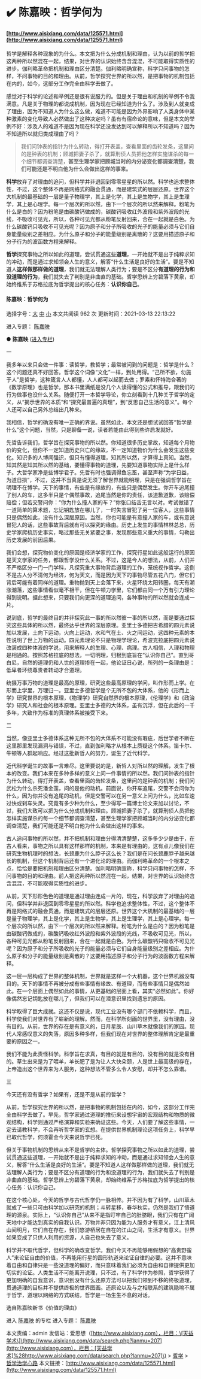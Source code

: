 # ✔️ 陈嘉映：哲学何为

#### [http://www.aisixiang.com/data/125571.html](http://www.aisixiang.com/data/125571.html)

哲学是解释各种现象的为什么。本文把为什么分成机制和理由，认为以前的哲学把这两种所以然混在一起，结果，对世界的认识始终含含混混，不可能取得实质性的进步。伽利略革命把机制和理由区分清楚。伽利略明确宣称，科学只问事物的怎样，不问事物的目的和理由。从前，哲学探究世界的所以然，是把事物的机制包括在内的，如今，这部分工作完全由科学去做了。

感觉对于科学的论述和举例还是很有说服力的。但是关于理由和机制的举例不令我满意。凡是关于物理的都说成机制，因为现在已经知道为什么了。涉及到人就变成了理由，因为不知道人为什么这么做，难道不可能是因为外界影响了人类身体中某种激素的变化导致人必然做出了这种决定吗？虽有有宿命论的意味，但是本文的举例不好：涉及人的难道不是因为现在科学还没发达到可以解释所以不知道吗？因为不知道所以就归类成理由了吗？

> 我们问钟表的指针为什么转动，得打开表盖，查看里面的齿轮发条，这里问的是钟表的机制；顾城把妻子杀了，就算刑侦人员把他怎样实施谋杀的每一个细节都调查清楚，**甚至生理学家把顾城当时的内分泌变化都调查清楚，我们可能还是不明白他为什么会做出这样的事来。**

**科学**放弃了对理由的追问，但科学并非退回到零零星星的所以然。科学也追求整体性，不过，这个整体不再是网络式的融会贯通，而是建筑式的层层还原。世界这个大机制的最基础的一层是量子物理学，其上是化学，其上是生物学，其上是生理学，其上是心理学。每一个层次的所以然，由下一个层次的所以然来解释。粉笔为什么是白的？因为粉笔是由碳酸钙做成的，碳酸钙吸收红外波段和紫外波段的光线，不吸收可见光，所以，各种可见光都从粉笔反射回来，合在一起就是白色。为什么碳酸钙只吸收不可见光呢？因为原子和分子所吸收的光子的能量必须与它们自身能量级别之差相应。为什么原子和分子的能量级别是离散的？这要用描述原子和分子行为的波函数方程来解释。

**哲学**探究事物之所以如此的道理，尝试贯通这些**道理**，一开始就不是出于纯粹求知的冲动，而是通过求知领会人生的意义，解答“什么生活是良好的生活”。要是不知道人**这样做那样做的道理**，我们就无法理解人类行为；要是不区分**有道理的行为和没道理的行为**，我们就失去了判别是非曲直的基础。哲学思辨上穷碧落下黄泉，却始终维系于苏格拉底为哲学提出的核心任务：**认识你自己**。



#### 陈嘉映：哲学何为

选择字号：[大](http://www.aisixiang.com/data/125571.html#) [中](http://www.aisixiang.com/data/125571.html#) [小](http://www.aisixiang.com/data/125571.html#) 本文共阅读 962 次 更新时间：2021-03-13 22:13:22

进入专题： [陈嘉映](http://www.aisixiang.com/data/search.php?keyWords=%B3%C2%BC%CE%D3%B3&searchfield=keywords)

● **陈嘉映** \([进入专栏](http://www.aisixiang.com/thinktank/chenjiaying.html)\)

一

我多年以来只会做一件事：读哲学，教哲学；最常被问到的问题是：哲学是什么？这个问题还真不好回答。哲学这个词像“文化”一样，到处用得。“己所不欲，勿施于人”是哲学，这种箴言人人都懂，人人都可以起而去做；罗素和怀特海合著的《数学原理》也是哲学，那本书里满纸是没几个人读得懂的公式和推导，跟我们的行为做事也没什么关系。随便打开一本哲学导论，你立刻看到十几种关于哲学的定义，从“揭示世界的本质”和“探究最普遍的真理”，到“反思自己生活的意义”。每个人还可以自己另外总结出几种来。

我相信，哲学的确没有唯一正确的界说。虽然如此，本文还是想试试回答“哲学是什么”这个问题，当然，只是聊备一说，读者若能由此得到些许启发就好。

先哲告诉我们，哲学旨在探究事物的所以然。你知道很多历史掌故，知道每个月物价的变化，但你不一定知道历史兴亡的缘故，不一定知道物价为什么会发生这些变化。知识多的人博闻强识，但只有懂得道理，知其所以然，才算得上真知。当然，知其然是知其所以然的基础，要懂得事物的道理，先要知道事物实际上是什么样子。大哲学家净是些博学君子。先哲有时也强调得鱼忘筌，甚至声称“为学日益，为道日损”，不过，这并不当真是说无须了解世界就能明理，只是在强调哲学旨在明理不在博学。天下的事情，有些是有缘故的，有些只是偶然发生。你开车追尾撞了别人的车，这多半只是个偶然事故，追尾当然是你的责任，该道歉道歉，该赔偿赔偿；但若交警问你：“你为什么撞人家的车？”你张口结舌无言以对。考试做错了一道简单的算术题，忘记钥匙放在哪儿了，一时失言冒犯了另一位客人，这些事情只是偶然如此，没有什么深层原因。当然，你也可能是有意撞人家的车，或有意说冒犯人的话，这些事故背后就有可以探究的缘由。历史上发生的事情林林总总，历史学家爬梳历史事实，略过那些无关紧要之事，发现那些意义重大的事情，勾勒出历史发展的前因后果。

我们会想，探究物价变化的原因是经济学家的工作，探究行星如此这般运行的原因是天文学家的任务，都跟哲学没什么关系。不过，这是今人的想法，从前，人们并不严格区分一门一门学科，凡探究重大事物背后道理的工作，笼统视作哲学。这倒不是古人分不清何为经济，何为天文，而是因为天下的事物尽管五花八门，但它们背后可能有着同样的道理。重物抛到天上会落下来，火星环绕太阳转圈，每天有潮涨潮落，这些事情看似毫不相干，但在牛顿力学里，它们都由同一个万有引力理论得到说明。据此想来，只要我们向更深的道理追问，各种事物的所以然就会连成一片。

说到底，哲学的最终目的并非探究此一事的所以然彼一事的所以然，而是要通过探究这些具体的所以然，最终达乎世界的深层原理。亚里士多德把古希腊的四元素说加以发展，土向下运动，火向上运动，水和气在土、火之间运动，这四种元素的本性说明了世上万物的运动。四元素理论不只是物理学理论，希波克拉底把四元素说改装成四种体液的学说，用来解释人的生理、心理、病理。古人相信，人理和物理是相通的。按照苏格拉底的想法，一切明理，归根到底旨在“认识你自己”。直到哥白尼，自然的道理仍和人世的道理掺在一起，他论证日心说，所列的一条理由是：低卑者环绕尊贵者转动才合道理。

统摄万事万物的道理是最高的原理，研究这些最高原理的学问，叫作形而上学。在形而上学里，万理归一。亚里士多德哲学是个无所不包的大体系，他的《形而上学》研究世界的根本原理，《物理学》研究自然界的根本原理，《伦理学》和《政治学》研究人和社会的根本原理。亚里士多德的大体系，虽有沉浮，但在此后的一千多年，大致作为标准的真理体系被接受下来。

二

当然，像亚里士多德体系这种无所不包的大体系不可能没有瑕疵，后世学者不断在这里那里发现漏洞与错误，不过，直到伽利略才从根本上质疑这个体系。笛卡尔、牛顿等人群起响应。经过这批新哲人的努力，诞生了近代科学。

近代科学诞生的故事一言难尽。这里要说的是，新哲人对所以然的理解，发生了根本的改变。我们本来在多种多样的意义上问一件事情的所以然。我们问钟表的指针为什么转动，得打开表盖，查看里面的齿轮发条，这里问的是钟表的机制；我们问武松为什么杀死潘金莲，问的是他的动机。前面说，你开车追尾，交警不会问你为什么，因为你并没有追尾的动机，但是交警可以在另一意义上问为什么，比如车速过快或刹车失灵。究竟有多少种为什么，至少得写一篇博士论文来加以讨论，不过，我们大致可以把为什么分成机制和理由。顾城把妻子杀了，就算刑侦人员把他怎样实施谋杀的每一个细节都调查清楚，甚至生理学家把顾城当时的内分泌变化都调查清楚，我们可能还是不明白他为什么会做出这样的事来。

古人追问事物的所以然，并不把机制和理由分得清清楚楚，这多多少少是由于，在古人看来，事物之所以具有这样那样的机制，本来是有理由的。这有点儿像我们在研究生物机理时的想法，长颈鹿为什么脖子这么长？我们是在问长颈鹿脖子越来越长的机制，但这个机制背后还有一个进化论的理由。而伽利略革命的一个根本之点，恰恰是要把机制和理由区分清楚。伽利略明确宣称，科学只问事物的怎样，不问事物的目的和理由。前人把这两种所以然混在一起，结果，对世界的认识始终含含混混，不可能取得实质性的进步。

从前，天下形形色色的道理是通过理由连成一片的，现在，科学放弃了对理由的追问，但科学并非退回到零零星星的所以然。科学也追求整体性，不过，这个整体不再是网络式的融会贯通，而是建筑式的层层还原。世界这个大机制的最基础的一层是量子物理学，其上是化学，其上是生物学，其上是生理学，其上是心理学。每一个层次的所以然，由下一个层次的所以然来解释。粉笔为什么是白的？因为粉笔是由碳酸钙做成的，碳酸钙吸收红外波段和紫外波段的光线，不吸收可见光，所以，各种可见光都从粉笔反射回来，合在一起就是白色。为什么碳酸钙只吸收不可见光呢？因为原子和分子所吸收的光子的能量必须与它们自身能量级别之差相应。为什么原子和分子的能量级别是离散的？这要用描述原子和分子行为的波函数方程来解释。

这一层一层构成了世界的整体机制，世界就是这样一个大机器，这个世界机器没有目的。天下的事情不再被分成有些事情有缘故、有道理，而有些事情只是偶然如此。在一个层面上偶然如此的事情，从更基础的层面上看，其实“必然如此”。你好像偶然忘记钥匙放在哪儿了，但我们可以在潜意识里找到遗忘的原因。

科学取得了巨大成就。这还不仅是说，现代工业没有哪个部门不依赖科学，而且，科学使我们对世界有了崭新的理解。然而，在科学所刻画的世界里，没有理由，没有目的。从前，世界的存在是有意义的，日月星辰、山川草木就像我们的家园。现代人常感叹意义的失落，原因多种多样，但我们现在对世界的整体理解肯定是最重要的原因之一。

我们不能为此责怪科学。科学旨在求真，有目的就是有目的，没有目的就是没有目的。草生出来是为了喂羊，羊长肥了是为让人大快朵颐，人是世上最高级的存在，上帝造出这个世界来为人服务，这种想法不管多么令人安慰，却并不怎么靠谱。

三

今天还有没有哲学？如果有，还是不是从前的哲学？

从前，哲学探究世界的所以然，是把事物的机制包括在内的，如今，这部分工作完全由科学去做了。早先，哲学家通过道理的推衍来设想宇宙的宏观结构和物质的微观结构，科学则通过严格演算和实验来确证这些。今天，人们要了解这些事情，一定去请教科学，不会再听哲学家的玄想。在提供世界机制理论这项任务上，科学早已取代哲学，何须霍金今天来说哲学已死。

但关于事物机制的思辨从来不是哲学的主体。哲学探究事物之所以如此的道理，尝试贯通这些道理，一开始就不是出于纯粹求知的冲动，而是通过求知领会人生的意义，解答“什么生活是良好的生活”。要是不知道人这样做那样做的道理，我们就无法理解人类行为；要是不区分有道理的行为和没道理的行为，我们就失去了判别是非曲直的基础。哲学思辨上穷碧落下黄泉，却始终维系于苏格拉底为哲学提出的核心任务：认识你自己。

在这个核心处，今天的哲学与古代哲学仍一脉相传。并不因为有了科学，山川草木就成了一些只可由科学加以研究的机制；斗转星移，春华秋实，仍然是我们了悟道理的源泉。实际上，“认识你自己”从来不是指盯牢自己的肚脐眼，我们只有在广阔天地中才能达到真实的自我认识。万物并非只因为能为人服务才有意义，江上清风山间明月，它们自在存在，我们悠游栖居在自在的江山之间，生活才有意义。世界如果变成了只供人利用的资源，人自己也失去了意义。

科学并不取代哲学，但科学的确改变哲学。我们今天不再能够用假想的“高贵野蛮人”来论证自由的价值，不再能用行星的圆形轨道来论证自律的必要。这并不意味着自由和自律只是一些没道理的偏好，而只意味着我们必须为自由和自律提供更加切实的论证。人类生活不可能离开说理，只不过，有了科学作为参照，哲学获得了更加明确的自我意识，意识到没有什么还原方法可以把我们领到不移的终极道理，贯通道理的目标并不提供终极的世界图画。还原论以及与之相联系的建筑隐喻不属于哲学，道理以网络的方式联结，哲学是一场生生不息的对话。

选自陈嘉映新书《价值的理由》

进入 [陈嘉映](http://www.aisixiang.com/thinktank/chenjiaying.html) 的专栏 进入专题： [陈嘉映](http://www.aisixiang.com/data/search.php?keyWords=%B3%C2%BC%CE%D3%B3&searchfield=keywords)

本文责编：admin 发信站：爱思想（[http://www.aisixiang.com），栏目：\[天益学术\]\(http://www.aisixiang.com/data/search.php?lanmu=207](http://www.aisixiang.com），栏目：[天益学术]%28http://www.aisixiang.com/data/search.php?lanmu=207)\) &gt; [哲学](http://www.aisixiang.com/academic/zhexue.html) &gt; [哲学治学心路](http://www.aisixiang.com/data/search.php?lanmu=635) 本文链接：[http://www.aisixiang.com/data/125571.html](http://www.aisixiang.com/data/125571.html)

